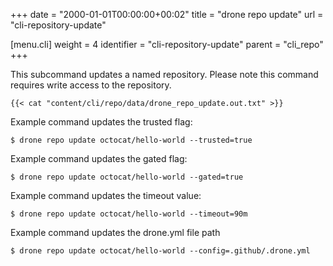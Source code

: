 +++
date = "2000-01-01T00:00:00+00:02"
title = "drone repo update"
url = "cli-repository-update"

[menu.cli]
  weight = 4
  identifier = "cli-repository-update"
  parent = "cli_repo"
+++

This subcommand updates a named repository. Please note this command requires write access to the repository.


```text
{{< cat "content/cli/repo/data/drone_repo_update.out.txt" >}}
```

Example command updates the trusted flag:

```text
$ drone repo update octocat/hello-world --trusted=true
```

Example command updates the gated flag:

```text
$ drone repo update octocat/hello-world --gated=true
```

Example command updates the timeout value:

```text
$ drone repo update octocat/hello-world --timeout=90m
```

Example command updates the drone.yml file path

```text
$ drone repo update octocat/hello-world --config=.github/.drone.yml
```

